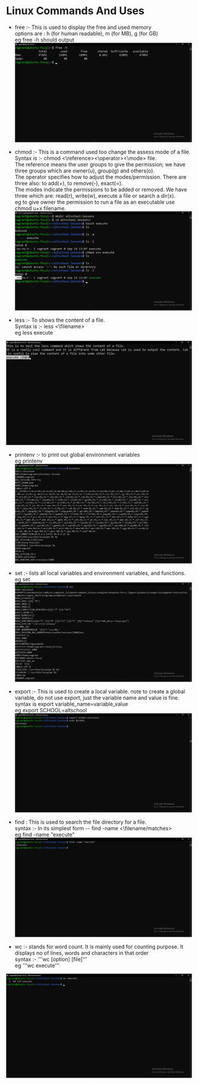 # Linux Commands And Uses

- free :- This is used to display the free and used memory<br/>
options are : h (for human readable), m (for MB), g (for GB)<br/>
eg free -h should output <img src="./free.png" alt="free">

- chmod :- This is a command used too change the assess mode of a file.<br/>
Syntax is :- chmod <\reference><\operator><\mode> file. <br/>
The reference means the user groups to give the permission; we have three groups which are owner(u), group(g) and others(o). <br/>
The operator specifies how to adjust the modes/permission. There are three also: to add(+), to remove(-), exact(=).<br/>
The modes indicate the permissions to be added or removed. We have three which are: read(r), write(w), execute a file or search a dir(x). <br/>
eg to give owner the permission to run a file as an executable use chmod u+x filename. <img src=./chmod.png alt="chmod">

- less :- To shows the content of a file.<br/>
Syntax is :- less <\filename> <br/>
eg less execute <br/>
<img src="./less.png" alt="less">

- printenv :- to print out global environment variables<br/>
eg printenv <img src="./printenv.png" alt="printenv">

- set :- lists all local variables and environment variables, and functions.<br/>
eg set <img src="set.png" alt="set">

- export :- This is used to create a local variable. note to create a global variable, do not use export, just the variable name and value is fine. <br/>
syntax is export variable_name=variable_value<br/>
eg export SCHOOL=altschool <img src="export.png" alt="export">

- find : This is used to search the file directory for a file.<br/>
syntax :- In its simplest form -- find -name <\filename/matches><br/>
eg find -name "execute" <img src="find.png" alt="find">

- wc :- stands for word count. It is mainly used for counting purpose. It displays no of lines, words and characters in that order<br/>
syntax :- '''wc [option] [file]''' <br/>
eg '''wc execute''' <br/>
<img src="wc.png" alt="wc">
